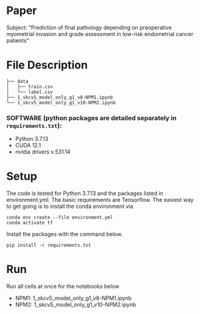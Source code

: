 # Paper
Subject: "Prediction of final pathology depending on preoperative myometrial invasion and grade assessment in low-risk endometrial cancer patients"

# File Description
```
├── data
│   ├── train.csv
│   └── label.csv
├── 1_skcv5_model_only_g1_v8-NPM1.ipynb
└── 1_skcv5_model_only_g1_v10-NPM2.ipynb
```

### SOFTWARE (python packages are detailed separately in `requirements.txt`):
* Python 3.7.13 
* CUDA 12.1 
* nvidia drivers v.531.14 

# Setup
The code is tested for Python 3.7.13 and the packages listed in environment.yml. The basic requirements are Tensorflow. The easiest way to get going is to install the conda environment via
```
conda env create --file environment.yml
conda activate tf
```
Install the packages with the command below.
```
pip install -r requirements.txt
```

# Run
Run all cells at once for the notebooks below
* NPM1: 1_skcv5_model_only_g1_v8-NPM1.ipynb
* NPM2: 1_skcv5_model_only_g1_v10-NPM2.ipynb

